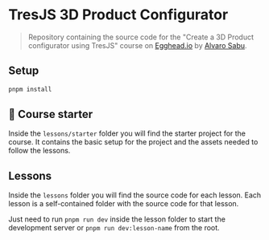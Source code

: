 # TresJS 3D Product Configurator

> Repository containing the source code for the "Create a 3D Product configurator using TresJS" course on [Egghead.io](https://egghead.io/) by [Alvaro Sabu](https://egghead.io/q/resources-by-alvaro-saburido).
>

## Setup

```bash
pnpm install
```

## 🥚 Course starter

Inside the `lessons/starter` folder you will find the starter project for the course. It contains the basic setup for the project and the assets needed to follow the lessons.

## Lessons

Inside the `lessons` folder you will find the source code for each lesson. Each lesson is a self-contained folder with the source code for that lesson.

Just need to run `pnpm run dev` inside the lesson folder to start the development server or `pnpm run dev:lesson-name` from the root.



